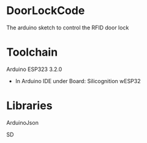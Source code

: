 # DoorLockCode
The arduino sketch to control the RFID door lock

# Toolchain

Arduino ESP323 3.2.0


* In Arduino IDE under Board: Silicognition wESP32

# Libraries

ArduinoJson

SD







